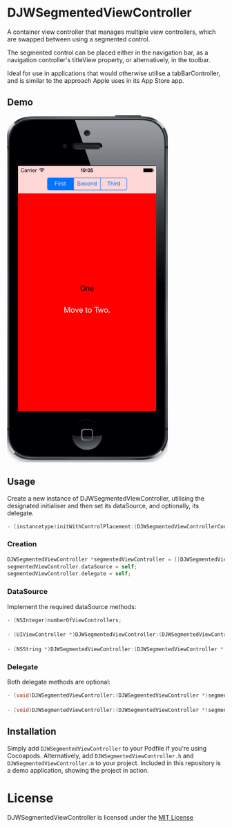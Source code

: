 # DJWSegmentedViewController

A container view controller that manages multiple view controllers, which are swapped between using a segmented control.

The segmented control can be placed either in the navigation bar, as a navigation controller's titleView property, or alternatively, in the toolbar.

Ideal for use in applications that would otherwise utilise a tabBarController, and is similar to the approach Apple uses in its App Store app.

## Demo

![Screenshot](https://raw.githubusercontent.com/danwilliams64/DJWSegmentedViewController/master/Screenshots/DJWSegmentedViewControllerDemo1.gif)

## Usage

Create a new instance of DJWSegmentedViewController, utilising the designated initialiser and then set its dataSource, and optionally, its delegate.

```objective-c 
- (instancetype)initWithControlPlacement:(DJWSegmentedViewControllerControlPlacement)placement;
```

### Creation

```objective-c
DJWSegmentedViewController *segmentedViewController = [[DJWSegmentedViewController alloc] initWithControlPlacement:DJWSegmentedViewControllerControlPlacementNavigationBar];
segmentedViewController.dataSource = self;
segmentedViewController.delegate = self;
```

### DataSource

Implement the required dataSource methods:

```objective-c
- (NSInteger)numberOfViewControllers;

- (UIViewController *)DJWSegmentedViewController:(DJWSegmentedViewController *)segmentedViewController viewControllerAtIndex:(NSInteger)index;

- (NSString *)DJWSegmentedViewController:(DJWSegmentedViewController *)segmentedViewController segmentedControlTitleForIndex:(NSInteger)index;
```

### Delegate

Both delegate methods are optional:

```objective-c
- (void)DJWSegmentedViewController:(DJWSegmentedViewController *)segmentedViewController willMoveToViewControllerAtIndex:(NSInteger)newIndex;

- (void)DJWSegmentedViewController:(DJWSegmentedViewController *)segmentedViewController didMoveToViewControllerAtIndex:(NSInteger)newIndex;
```

## Installation

Simply add `DJWSegmentedViewController` to your Podfile if you're using Cocoapods. Alternatively, add `DJWSegmentedViewController.h` and `DJWSegmentedViewController.m` to your project. Included in this repository is a demo application, showing the project in action.

# License

DJWSegmentedViewController is licensed under the [MIT License](https://github.com/danwilliams64/DJWSegmentedViewController/blob/master/LICENSE)
